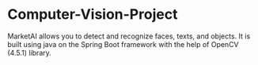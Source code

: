 # Computer-Vision-Project
MarketAI allows you to detect and recognize faces, texts, and objects. It is built using java on the Spring Boot framework with the help of OpenCV (4.5.1) library. 
